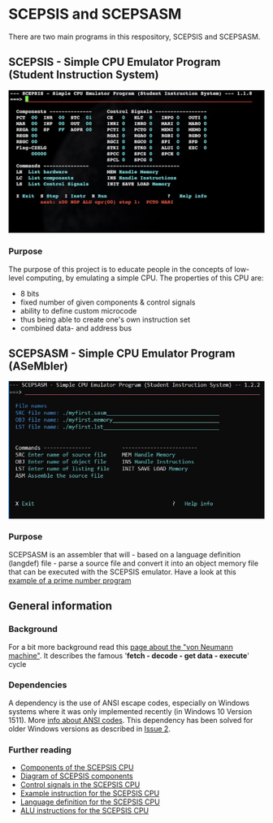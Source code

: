 
# SCEPSIS and SCEPSASM
There are two main programs in this respository, SCEPSIS and SCEPSASM.

## SCEPSIS - Simple CPU Emulator Program (Student Instruction System)
![SCEPSIS control panel](https://github.com/GerardWassink/SCEPSIS/blob/master/gfx/scepsis_main.JPG "SCEPSIS main screen")

### Purpose
The purpose of this project is to educate people in the concepts of low-level computing, by emulating a simple CPU. The properties of this CPU are:
- 8 bits
- fixed number of given components & control signals
- ability to define custom microcode
- thus being able to create one's own instruction set
- combined data- and address bus

## SCEPSASM - Simple CPU Emulator Program (ASeMbler)
![SCEPSASM main screen](https://github.com/GerardWassink/SCEPSIS/blob/master/gfx/scepsasm_main.JPG "SCEPSASM main screen")

### Purpose
SCEPSASM is an assembler that will - based on a language definition (langdef) file - parse a source file and convert it into an object memory file that can be executed with the SCEPSIS emulator. Have a look at this [example of a prime number program](https://github.com/GerardWassink/SCEPSIS/blob/master/gfx/prime.lst_zebra.pdf)

## General information

### Background
For a bit more background read this [page about the "von Neumann machine"](https://geronimo370.nl/computers/theory/the-von-neumann-machine/). It describes the famous '**fetch - decode - get data - execute**' cycle

### Dependencies
A dependency is the use of ANSI escape codes, especially on Windows systems where it was only implemented recently (in Windows 10 Version 1511). More [info about ANSI codes](https://en.wikipedia.org/wiki/ANSI_escape_code). This dependency has been solved for older Windows versions as described in [Issue 2](https://github.com/GerardWassink/SCEPSIS/issues/3).

### Further reading
- [Components of the SCEPSIS CPU](./doc/Components.md)
- [Diagram of SCEPSIS components](./gfx/SCEPSIS_Components.JPG)
- [Control signals in the SCEPSIS CPU](./doc/ControlSignals.md)
- [Example instruction for the SCEPSIS CPU](./doc/Example.md)
- [Language definition for the SCEPSIS CPU](./doc/Langdef.md)
- [ALU instructions for the SCEPSIS CPU](./doc/ALUinstructions.md)
